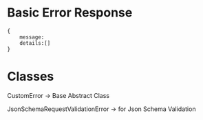 # Basic Error Response

```
{
	message:
	details:[]
}

```

# Classes

CustomError   -> Base Abstract Class

JsonSchemaRequestValidationError   -> for Json Schema Validation



